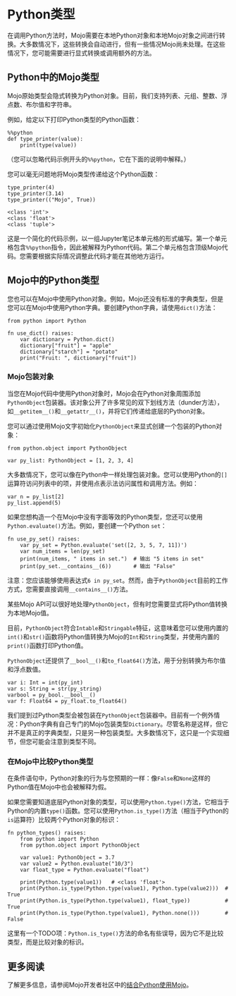 # Python类型
在调用Python方法时，Mojo需要在本地Python对象和本地Mojo对象之间进行转换。大多数情况下，这些转换会自动进行，但有一些情况Mojo尚未处理。在这些情况下，您可能需要进行显式转换或调用额外的方法。

## Python中的Mojo类型

Mojo原始类型会隐式转换为Python对象。目前，我们支持列表、元组、整数、浮点数、布尔值和字符串。

例如，给定以下打印Python类型的Python函数：

```mojo
%%python
def type_printer(value):
    print(type(value))
```

（您可以忽略代码示例开头的`%%python`，它在下面的说明中解释。）

您可以毫无问题地将Mojo类型传递给这个Python函数：

```mojo
type_printer(4)
type_printer(3.14)
type_printer(("Mojo", True))
```

    <class 'int'>
    <class 'float'>
    <class 'tuple'>

这是一个简化的代码示例，以一组Jupyter笔记本单元格的形式编写。第一个单元格包含`%%python`指令，因此被解释为Python代码。第二个单元格包含顶级Mojo代码。您需要根据实际情况调整此代码才能在其他地方运行。

## Mojo中的Python类型

您也可以在Mojo中使用Python对象。例如，Mojo还没有标准的字典类型，但是您可以在Mojo中使用Python字典。要创建Python字典，请使用`dict()`方法：

```mojo
from python import Python

fn use_dict() raises:
    var dictionary = Python.dict()
    dictionary["fruit"] = "apple"
    dictionary["starch"] = "potato"
    print("Fruit: ", dictionary["fruit"])
```

### Mojo包装对象

当您在Mojo代码中使用Python对象时，Mojo会在Python对象周围添加`PythonObject`包装器。该对象公开了许多常见的双下划线方法（dunder方法），如`__getitem__()`和`__getattr__()`，并将它们传递给底层的Python对象。

您可以通过使用Mojo文字初始化`PythonObject`来显式创建一个包装的Python对象：

```mojo
from python.object import PythonObject

var py_list: PythonObject = [1, 2, 3, 4]
```

大多数情况下，您可以像在Python中一样处理包装对象。您可以使用Python的`[]`运算符访问列表中的项，并使用点表示法访问属性和调用方法。例如：

```mojo
var n = py_list[2]
py_list.append(5)
```

如果您想构造一个在Mojo中没有字面等效的Python类型，您还可以使用`Python.evaluate()`方法。例如，要创建一个Python `set`：

```mojo
fn use_py_set() raises:
    var py_set = Python.evaluate('set([2, 3, 5, 7, 11])')
    var num_items = len(py_set)
    print(num_items, " items in set.")  # 输出 "5 items in set"
    print(py_set.__contains__(6))       # 输出 "False"
```

注意：您应该能够使用表达式`6 in py_set`。然而，由于`PythonObject`目前的工作方式，您需要直接调用`__contains__()`方法。

某些Mojo API可以很好地处理`PythonObject`，但有时您需要显式将Python值转换为本地Mojo值。

目前，`PythonObject`符合`Intable`和`Stringable`特征，这意味着您可以使用内置的`int()`和`str()`函数将Python值转换为Mojo的`Int`和`String`类型，并使用内置的`print()`函数打印Python值。

`PythonObject`还提供了`__bool__()`和`to_float64()`方法，用于分别转换为布尔值和浮点数值。

```mojo
var i: Int = int(py_int)
var s: String = str(py_string)
varbool = py_bool.__bool__()
var f: Float64 = py_float.to_float64()
```

我们提到过Python类型会被包装在`PythonObject`包装器中。目前有一个例外情况：Python字典有自己专门的Mojo包装类型`Dictionary`。尽管名称是这样，但它并不是真正的字典类型，只是另一种包装类型。大多数情况下，这只是一个实现细节，但您可能会注意到类型不同。

### 在Mojo中比较Python类型

在条件语句中，Python对象的行为与您预期的一样：像`False`和`None`这样的Python值在Mojo中也会被解释为假。

如果您需要知道底层Python对象的类型，可以使用`Python.type()`方法，它相当于Python的内置`type()`函数。您可以使用`Python.is_type()`方法（相当于Python的`is`运算符）比较两个Python对象的标识：

```mojo
fn python_types() raises:
    from python import Python
    from python.object import PythonObject

    var value1: PythonObject = 3.7
    var value2 = Python.evaluate("10/3")
    var float_type = Python.evaluate("float")

    print(Python.type(value1))   # <class 'float'>
    print(Python.is_type(Python.type(value1), Python.type(value2)))  # True
    print(Python.is_type(Python.type(value1), float_type))           # True
    print(Python.is_type(Python.type(value1), Python.none()))        # False
```

这里有一个TODO项：`Python.is_type()`方法的命名有些误导，因为它不是比较类型，而是比较对象的标识。

## 更多阅读

了解更多信息，请参阅Mojo开发者社区中的[结合Python使用Mojo](https://mojoo.org/d/5)。